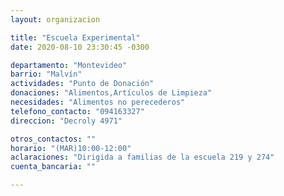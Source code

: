 ```yaml
---
layout: organizacion

title: "Escuela Experimental"
date: 2020-08-10 23:30:45 -0300

departamento: "Montevideo"
barrio: "Malvín"
actividades: "Punto de Donación"
donaciones: "Alimentos,Artículos de Limpieza"
necesidades: "Alimentos no perecederos"
telefono_contacto: "094163327"
direccion: "Decroly 4971"

otros_contactos: ""
horario: "(MAR)10:00-12:00"
aclaraciones: "Dirigida a familias de la escuela 219 y 274"
cuenta_bancaria: ""

---
```

